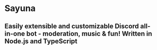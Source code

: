 # Sayuna

## Easily extensible and customizable Discord all-in-one bot - moderation, music & fun! Written in Node.js and TypeScript